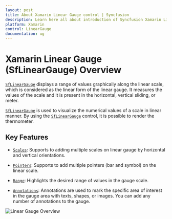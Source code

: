 ```yaml
---
layout: post
title: About Xamarin Linear Gauge control | Syncfusion
description: Learn here all about introduction of Syncfusion Xamarin Linear Gauge (SfLinearGauge) control, its elements and more.
platform: Xamarin
control: LinearGauge
documentation: ug
---
```


# Xamarin Linear Gauge (SfLinearGauge) Overview

[`SfLinearGauge`](https://help.syncfusion.com/cr/xamarin/Syncfusion.SfGauge.XForms.SfLinearGauge.html) displays a range of values graphically along the linear scale, which is considered as the linear form of the linear gauge. It measures the values of the scale and it is present in the horizontal, vertical sliding, or meter. 

[`SfLinearGauge`](https://help.syncfusion.com/cr/xamarin/Syncfusion.SfGauge.XForms.SfLinearGauge.html) is used to visualize the numerical values of a scale in linear manner. By using the [`SfLinearGauge`](https://help.syncfusion.com/cr/xamarin/Syncfusion.SfGauge.XForms.SfLinearGauge.html) control, it is possible to render the thermometer.


## Key Features

* [`Scales`](https://help.syncfusion.com/cr/xamarin/Syncfusion.SfGauge.XForms.SfLinearGauge.html#Syncfusion_SfGauge_XForms_SfLinearGauge_Scales): Supports to adding multiple scales on linear gauge by horizontal and vertical orientations.

* [`Pointers`](https://help.syncfusion.com/cr/xamarin/Syncfusion.SfGauge.XForms.LinearScale.html#Syncfusion_SfGauge_XForms_LinearScale_Pointers): Supports to add multiple pointers (bar and symbol) on the linear scale.

* [`Range`](https://help.syncfusion.com/cr/xamarin/Syncfusion.SfGauge.XForms.LinearRange.html): Highlights the desired range of values in the gauge scale.

* [`Annotations`](https://help.syncfusion.com/cr/xamarin/Syncfusion.SfGauge.XForms.SfLinearGauge.html#Syncfusion_SfGauge_XForms_SfLinearGauge_Annotations): Annotations are used to mark the specific area of interest in the gauge area with texts, shapes, or images. You can add any number of annotations to the gauge.

![Linear Gauge Overview](overview_images/overview.png)






